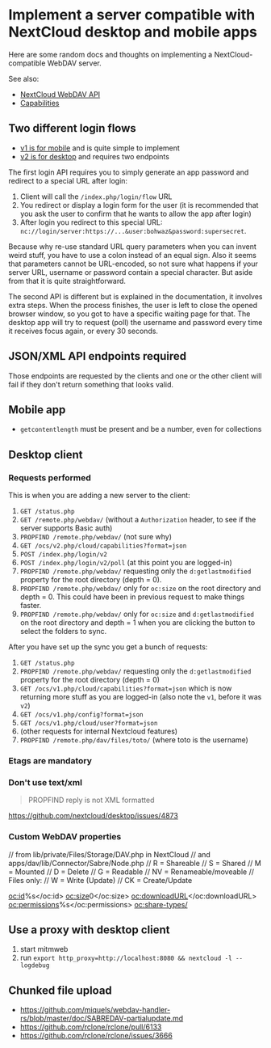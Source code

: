 # Implement a server compatible with NextCloud desktop and mobile apps

Here are some random docs and thoughts on implementing a NextCloud-compatible WebDAV server.

See also:
* [NextCloud WebDAV API](https://docs.nextcloud.com/server/latest/developer_manual/client_apis/WebDAV/index.html)
* [Capabilities](https://docs.nextcloud.com/server/19/developer_manual/client_apis/OCS/ocs-api-overview.html?highlight=capabilities)

## Two different login flows

* [v1 is for mobile](https://docs.nextcloud.com/server/latest/developer_manual/client_apis/LoginFlow/index.html) and is quite simple to implement
* [v2 is for desktop](https://docs.nextcloud.com/server/latest/developer_manual/client_apis/LoginFlow/index.html#login-flow-v2) and requires two endpoints

The first login API requires you to simply generate an app password and redirect to a special URL after login:

1. Client will call the `/index.php/login/flow` URL
2. You redirect or display a login form for the user (it is recommended that you ask the user to confirm that he wants to allow the app after login)
3. After login you redirect to this special URL: `nc://login/server:https://...&user:bohwaz&password:supersecret`.

Because why re-use standard URL query parameters when you can invent weird stuff, you have to use a colon instead of an equal sign. Also it seems that parameters cannot be URL-encoded, so not sure what happens if your server URL, username or password contain a special character. But aside from that it is quite straightforward.

The second API is different but is explained in the documentation, it involves extra steps. When the process finishes, the user is left to close the opened browser window, so you got to have a specific waiting page for that. The desktop app will try to request (poll) the username and password every time it receives focus again, or every 30 seconds.

## JSON/XML API endpoints required

Those endpoints are requested by the clients and one or the other client will fail if they don't return something that looks valid.

## Mobile app

* `getcontentlength` must be present and be a number, even for collections

## Desktop client

### Requests performed

This is when you are adding a new server to the client:

1. `GET /status.php`
2. `GET /remote.php/webdav/` (without a `Authorization` header, to see if the server supports Basic auth)
3. `PROPFIND /remote.php/webdav/` (not sure why)
4. `GET /ocs/v2.php/cloud/capabilities?format=json` 
5. `POST /index.php/login/v2`
6. `POST /index.php/login/v2/poll` (at this point you are logged-in)
8. `PROPFIND /remote.php/webdav/` requesting only the `d:getlastmodified` property for the root directory (depth = 0).
8. `PROPFIND /remote.php/webdav/` only for `oc:size` on the root directory and depth = 0. This could have been in previous request to make things faster.
9. `PROPFIND /remote.php/webdav/` only for `oc:size` and `d:getlastmodified` on the root directory and depth = 1 when you are clicking the button to select the folders to sync.

After you have set up the sync you get a bunch of requests:

1. `GET /status.php`
2. `PROPFIND /remote.php/webdav/` requesting only the `d:getlastmodified` property for the root directory (depth = 0)
3. `GET /ocs/v1.php/cloud/capabilities?format=json` which is now returning more stuff as you are logged-in (also note the `v1`, before it was `v2`)
4. `GET /ocs/v1.php/config?format=json`
5. `GET /ocs/v1.php/cloud/user?format=json`
6. (other requests for internal Nextcloud features)
7. `PROPFIND /remote.php/dav/files/toto/` (where toto is the username)

### Etags are mandatory

### Don't use text/xml

> PROPFIND reply is not XML formatted

https://github.com/nextcloud/desktop/issues/4873

### Custom WebDAV properties

// from lib/private/Files/Storage/DAV.php in NextCloud
// and apps/dav/lib/Connector/Sabre/Node.php
// R = Shareable
// S = Shared
// M = Mounted
// D = Delete
// G = Readable
// NV = Renameable/moveable
// Files only:
// W = Write (Update)
// CK = Create/Update

<oc:id>%s</oc:id>
<oc:size>0</oc:size>
<oc:downloadURL></oc:downloadURL>
<oc:permissions>%s</oc:permissions>
<oc:share-types/>

## Use a proxy with desktop client

1. start mitmweb
2. run `export http_proxy=http://localhost:8080 && nextcloud -l --logdebug`

## Chunked file upload

* https://github.com/miquels/webdav-handler-rs/blob/master/doc/SABREDAV-partialupdate.md
* https://github.com/rclone/rclone/pull/6133
* https://github.com/rclone/rclone/issues/3666
